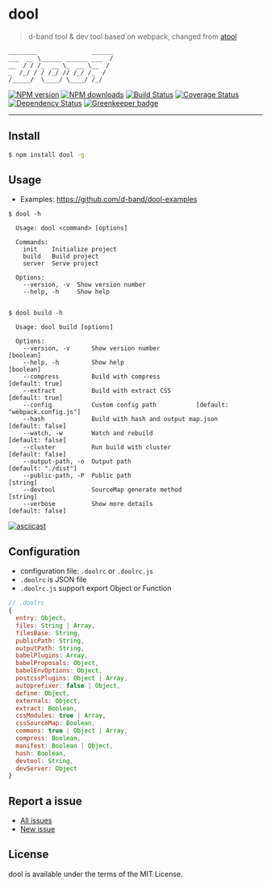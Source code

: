 dool
===

> d-band tool & dev tool based on webpack, changed from [atool](https://github.com/ant-tool)

```
________               ______
___  __ \______ ______ ___  /
__  / / /_  __ \_  __ \__  / 
_  /_/ / / /_/ // /_/ /_  /  
/_____/  \____/ \____/ /_/ 

```


[![NPM version](https://img.shields.io/npm/v/dool.svg)](https://www.npmjs.com/package/dool)
[![NPM downloads](https://img.shields.io/npm/dm/dool.svg)](https://www.npmjs.com/package/dool)
[![Build Status](https://travis-ci.org/d-band/dool.svg?branch=master)](https://travis-ci.org/d-band/dool)
[![Coverage Status](https://coveralls.io/repos/github/d-band/dool/badge.svg?branch=master)](https://coveralls.io/github/d-band/dool?branch=master)
[![Dependency Status](https://david-dm.org/d-band/dool.svg)](https://david-dm.org/d-band/dool)
[![Greenkeeper badge](https://badges.greenkeeper.io/d-band/dool.svg)](https://greenkeeper.io/)

---

## Install

```bash
$ npm install dool -g
```

## Usage

- Examples: https://github.com/d-band/dool-examples


```
$ dool -h

  Usage: dool <command> [options]

  Commands:
    init    Initialize project
    build   Build project
    server  Serve project

  Options:
    --version, -v  Show version number
    --help, -h     Show help

    
$ dool build -h

  Usage: dool build [options]

  Options:
    --version, -v      Show version number                               [boolean]
    --help, -h         Show help                                         [boolean]
    --compress         Build with compress                         [default: true]
    --extract          Build with extract CSS                      [default: true]
    --config           Custom config path           [default: "webpack.config.js"]
    --hash             Build with hash and output map.json        [default: false]
    --watch, -w        Watch and rebuild                          [default: false]
    --cluster          Run build with cluster                     [default: false]
    --output-path, -o  Output path                             [default: "./dist"]
    --public-path, -P  Public path                                        [string]
    --devtool          SourceMap generate method                          [string]
    --verbose          Show more details                          [default: false]
```

[![asciicast](https://asciinema.org/a/34125.png)](https://asciinema.org/a/34125)

## Configuration

- configuration file: `.doolrc` or `.doolrc.js`
- `.doolrc` is JSON file
- `.doolrc.js` support export Object or Function

```javascript
// .doolrc
{
  entry: Object,
  files: String | Array,
  filesBase: String,
  publicPath: String,
  outputPath: String,
  babelPlugins: Array,
  babelProposals: Object,
  babelEnvOptions: Object,
  postcssPlugins: Object | Array,
  autoprefixer: false | Object,
  define: Object,
  externals: Object,
  extract: Boolean,
  cssModules: true | Array,
  cssSourceMap: Boolean,
  commons: true | Object | Array,
  compress: Boolean,
  manifest: Boolean | Object,
  hash: Boolean,
  devtool: String,
  devServer: Object
}
```

## Report a issue

* [All issues](https://github.com/d-band/dool/issues)
* [New issue](https://github.com/d-band/dool/issues/new)

## License

dool is available under the terms of the MIT License.
